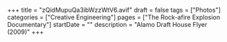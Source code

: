 +++
title = "zQidMupuQa3ibWzzWtV6.avif"
draft = false
tags = ["Photos"]
categories = ["Creative Engineering"]
pages = ["The Rock-afire Explosion Documentary"]
startDate = ""
description = "Alamo Draft House Flyer (2009)"
+++

